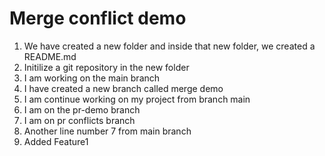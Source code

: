 # Merge conflict demo

1. We have created a new folder and inside that new folder, we created a README.md
2. Initilize a git repository in the new folder
3. I am working on the main branch
4. I have created a new branch called merge demo
5. I am continue working on my project from branch main
6. I am on the pr-demo branch
7. I am on pr conflicts branch
8. Another line number 7 from main branch
9. Added Feature1
